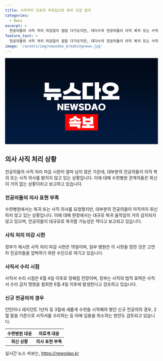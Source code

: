 ```yaml
---
title: 사직처리 전공의 무응답으로 복귀 조짐 없어
categories:
  - News
excerpt: >
  전공의들의 사직 처리 마감일이 점점 다가오지만, 대다수의 전공의들이 아직 복귀 또는 사직 의사를 밝히지 않고 있는 상황이다. 주요 수련병원들은 전공의들의 회신이 극히 드물고, 대규모 복귀 움직임도 보이지 않는다. 정부의 요청에 따라 각 병원에서 전공의들에게 복귀 또는 사직 의사를 명백히 밝히도록 공지했지만, 이에 명확한 반응이 없는 상황이어서 복귀 가능성은 낮아 보인다. 일부 병원은 6월 4일 이후의 사직서 처리 시점을 논의하고 있으며, 신규 전공의들에 대한 임용 취소 방안도 검토 중이다.
feature_text: >
  전공의들의 사직 처리 마감일이 점점 다가오지만, 대다수의 전공의들이 아직 복귀 또는 사직 의사를 밝히지 않고 있는 상황이다. 주요 수련병원들은 전공의들의 회신이 극히 드물고, 대규모 복귀 움직임도 보이지 않는다. 정부의 요청에 따라 각 병원에서 전공의들에게 복귀 또는 사직 의사를 명백히 밝히도록 공지했지만, 이에 명확한 반응이 없는 상황이어서 복귀 가능성은 낮아 보인다. 일부 병원은 6월 4일 이후의 사직서 처리 시점을 논의하고 있으며, 신규 전공의들에 대한 임용 취소 방안도 검토 중이다.
image: '/assets/img/newsdao_breakingnews.jpg'
---
```


<p><img src="/assets/img/newsdao_breakingnews.jpg" alt="ontimetimes 속보" /></p>

<h2 data-ke-size="size26">의사 사직 처리 상황</h2>

<p data-ke-size="size16">전공의들의 사직 처리 마감 시한이 얼마 남지 않은 가운데, 대부분의 전공의들이 아직 복귀 또는 사직 의사를 밝히지 않고 있는 상황입니다. 이에 대해 수련병원 관계자들은 회신이 거의 없는 상황이라고 보고하고 있습니다.</p>

<h3>전공의들의 의사 표현 부족</h3>

<p data-ke-size="size16">수련병원에서는 복귀 또는 사직 의사를 요청했지만, 대부분의 전공의들이 아직까지 회신하지 않고 있는 상황입니다. 이에 대해 현장에서는 대규모 복귀 움직임이 거의 감지되지 않고 있으며, 전공의들이 대규모로 복귀할 가능성은 작다고 보고되고 있습니다.</p>

<h3>사직 처리 마감 시한</h3>

<p data-ke-size="size16">정부가 제시한 사직 처리 마감 시한은 15일이며, 일부 병원은 이 시한을 정한 것은 고연차 전공의들을 압박하기 위한 수단으로 여기고 있습니다.</p>

<h3>사직서 수리 시점</h3>

<p data-ke-size="size16">사직서 수리 시점은 6월 4일 이후로 정해질 전망이며, 정부는 사직의 법적 효력은 사직서 수리 금지 명령을 철회한 6월 4일 이후에 발생한다고 강조하고 있습니다.</p>

<h3>신규 전공의의 경우</h3>

<p data-ke-size="size16">인턴이나 레지던트 1년차 등 3월에 새롭게 수련을 시작해야 했던 신규 전공의의 경우, 2월 말을 기준으로 사직서를 수리하는 등 아예 임용을 취소하는 방안도 검토되고 있습니다.</p>

<table>
    <thead>
        <tr>
            <th style="text-align: center;">수련병원 대응</th>
            <th style="text-align: center;">의료계 대응</th>
        </tr>
    </thead>
    <tbody>
        <tr>
            <td style="text-align: center;"><b>회신 상황</b></td>
            <td style="text-align: center;"><b>의사 표현 부족</b></td>
        </tr>
    </tbody>
</table>
실시간 뉴스 속보는, <a href="https://newsdao.kr" rel="dofollow">https://newsdao.kr</a>


